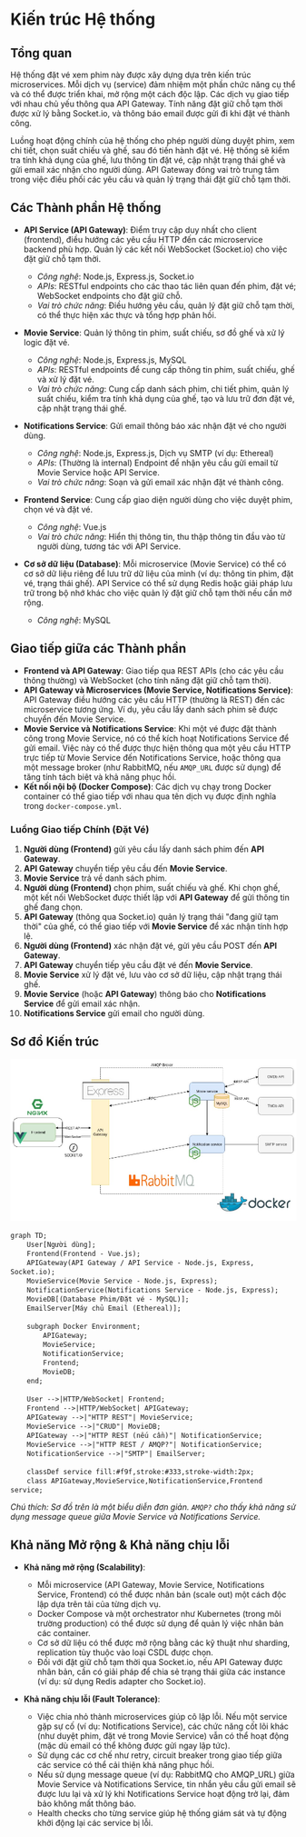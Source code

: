 # Kiến trúc Hệ thống

## Tổng quan

Hệ thống đặt vé xem phim này được xây dựng dựa trên kiến trúc microservices. Mỗi dịch vụ (service) đảm nhiệm một phần chức năng cụ thể và có thể được triển khai, mở rộng một cách độc lập. Các dịch vụ giao tiếp với nhau chủ yếu thông qua API Gateway. Tính năng đặt giữ chỗ tạm thời được xử lý bằng Socket.io, và thông báo email được gửi đi khi đặt vé thành công.

Luồng hoạt động chính của hệ thống cho phép người dùng duyệt phim, xem chi tiết, chọn suất chiếu và ghế, sau đó tiến hành đặt vé. Hệ thống sẽ kiểm tra tính khả dụng của ghế, lưu thông tin đặt vé, cập nhật trạng thái ghế và gửi email xác nhận cho người dùng. API Gateway đóng vai trò trung tâm trong việc điều phối các yêu cầu và quản lý trạng thái đặt giữ chỗ tạm thời.

## Các Thành phần Hệ thống

-   **API Service (API Gateway)**: Điểm truy cập duy nhất cho client (frontend), điều hướng các yêu cầu HTTP đến các microservice backend phù hợp. Quản lý các kết nối WebSocket (Socket.io) cho việc đặt giữ chỗ tạm thời.
    *   *Công nghệ*: Node.js, Express.js, Socket.io
    *   *APIs*: RESTful endpoints cho các thao tác liên quan đến phim, đặt vé; WebSocket endpoints cho đặt giữ chỗ.
    *   *Vai trò chức năng*: Điều hướng yêu cầu, quản lý đặt giữ chỗ tạm thời, có thể thực hiện xác thực và tổng hợp phản hồi.

-   **Movie Service**: Quản lý thông tin phim, suất chiếu, sơ đồ ghế và xử lý logic đặt vé.
    *   *Công nghệ*: Node.js, Express.js, MySQL
    *   *APIs*: RESTful endpoints để cung cấp thông tin phim, suất chiếu, ghế và xử lý đặt vé.
    *   *Vai trò chức năng*: Cung cấp danh sách phim, chi tiết phim, quản lý suất chiếu, kiểm tra tính khả dụng của ghế, tạo và lưu trữ đơn đặt vé, cập nhật trạng thái ghế.

-   **Notifications Service**: Gửi email thông báo xác nhận đặt vé cho người dùng.
    *   *Công nghệ*: Node.js, Express.js, Dịch vụ SMTP (ví dụ: Ethereal)
    *   *APIs*: (Thường là internal) Endpoint để nhận yêu cầu gửi email từ Movie Service hoặc API Service.
    *   *Vai trò chức năng*: Soạn và gửi email xác nhận đặt vé thành công.

-   **Frontend Service**: Cung cấp giao diện người dùng cho việc duyệt phim, chọn vé và đặt vé.
    *   *Công nghệ*: Vue.js
    *   *Vai trò chức năng*: Hiển thị thông tin, thu thập thông tin đầu vào từ người dùng, tương tác với API Service.

-   **Cơ sở dữ liệu (Database)**: Mỗi microservice (Movie Service) có thể có cơ sở dữ liệu riêng để lưu trữ dữ liệu của mình (ví dụ: thông tin phim, đặt vé, trạng thái ghế). API Service có thể sử dụng Redis hoặc giải pháp lưu trữ trong bộ nhớ khác cho việc quản lý đặt giữ chỗ tạm thời nếu cần mở rộng.
    *   *Công nghệ*: MySQL

## Giao tiếp giữa các Thành phần

-   **Frontend và API Gateway**: Giao tiếp qua REST APIs (cho các yêu cầu thông thường) và WebSocket (cho tính năng đặt giữ chỗ tạm thời).
-   **API Gateway và Microservices (Movie Service, Notifications Service)**: API Gateway điều hướng các yêu cầu HTTP (thường là REST) đến các microservice tương ứng. Ví dụ, yêu cầu lấy danh sách phim sẽ được chuyển đến Movie Service.
-   **Movie Service và Notifications Service**: Khi một vé được đặt thành công trong Movie Service, nó có thể kích hoạt Notifications Service để gửi email. Việc này có thể được thực hiện thông qua một yêu cầu HTTP trực tiếp từ Movie Service đến Notifications Service, hoặc thông qua một message broker (như RabbitMQ, nếu `AMQP_URL` được sử dụng) để tăng tính tách biệt và khả năng phục hồi.
-   **Kết nối nội bộ (Docker Compose)**: Các dịch vụ chạy trong Docker container có thể giao tiếp với nhau qua tên dịch vụ được định nghĩa trong `docker-compose.yml`.

### Luồng Giao tiếp Chính (Đặt Vé)

1.  **Người dùng (Frontend)** gửi yêu cầu lấy danh sách phim đến **API Gateway**.
2.  **API Gateway** chuyển tiếp yêu cầu đến **Movie Service**.
3.  **Movie Service** trả về danh sách phim.
4.  **Người dùng (Frontend)** chọn phim, suất chiếu và ghế. Khi chọn ghế, một kết nối WebSocket được thiết lập với **API Gateway** để gửi thông tin ghế đang chọn.
5.  **API Gateway** (thông qua Socket.io) quản lý trạng thái "đang giữ tạm thời" của ghế, có thể giao tiếp với **Movie Service** để xác nhận tính hợp lệ.
6.  **Người dùng (Frontend)** xác nhận đặt vé, gửi yêu cầu POST đến **API Gateway**.
7.  **API Gateway** chuyển tiếp yêu cầu đặt vé đến **Movie Service**.
8.  **Movie Service** xử lý đặt vé, lưu vào cơ sở dữ liệu, cập nhật trạng thái ghế.
9.  **Movie Service** (hoặc **API Gateway**) thông báo cho **Notifications Service** để gửi email xác nhận.
10. **Notifications Service** gửi email cho người dùng.

## Sơ đồ Kiến trúc

![Sơ đồ kiến trúc tổng thể](./assets/architecture.jpeg)

```mermaid
graph TD;
    User[Người dùng];
    Frontend(Frontend - Vue.js);
    APIGateway(API Gateway / API Service - Node.js, Express, Socket.io);
    MovieService(Movie Service - Node.js, Express);
    NotificationService(Notifications Service - Node.js, Express);
    MovieDB[(Database Phim/Đặt vé - MySQL)];
    EmailServer[Máy chủ Email (Ethereal)];

    subgraph Docker Environment;
        APIGateway;
        MovieService;
        NotificationService;
        Frontend;
        MovieDB;
    end;

    User -->|HTTP/WebSocket| Frontend;
    Frontend -->|HTTP/WebSocket| APIGateway;
    APIGateway -->|"HTTP REST"| MovieService;
    MovieService -->|"CRUD"| MovieDB;
    APIGateway -->|"HTTP REST (nếu cần)"| NotificationService;
    MovieService -->|"HTTP REST / AMQP?"| NotificationService;
    NotificationService -->|"SMTP"| EmailServer;

    classDef service fill:#f9f,stroke:#333,stroke-width:2px;
    class APIGateway,MovieService,NotificationService,Frontend service;
```

*Chú thích: Sơ đồ trên là một biểu diễn đơn giản. `AMQP?` cho thấy khả năng sử dụng message queue giữa Movie Service và Notifications Service.*

## Khả năng Mở rộng & Khả năng chịu lỗi

-   **Khả năng mở rộng (Scalability)**:
    *   Mỗi microservice (API Gateway, Movie Service, Notifications Service, Frontend) có thể được nhân bản (scale out) một cách độc lập dựa trên tải của từng dịch vụ.
    *   Docker Compose và một orchestrator như Kubernetes (trong môi trường production) có thể được sử dụng để quản lý việc nhân bản các container.
    *   Cơ sở dữ liệu có thể được mở rộng bằng các kỹ thuật như sharding, replication tùy thuộc vào loại CSDL được chọn.
    *   Đối với đặt giữ chỗ tạm thời qua Socket.io, nếu API Gateway được nhân bản, cần có giải pháp để chia sẻ trạng thái giữa các instance (ví dụ: sử dụng Redis adapter cho Socket.io).

-   **Khả năng chịu lỗi (Fault Tolerance)**:
    *   Việc chia nhỏ thành microservices giúp cô lập lỗi. Nếu một service gặp sự cố (ví dụ: Notifications Service), các chức năng cốt lõi khác (như duyệt phim, đặt vé trong Movie Service) vẫn có thể hoạt động (mặc dù email có thể không được gửi ngay lập tức).
    *   Sử dụng các cơ chế như retry, circuit breaker trong giao tiếp giữa các service có thể cải thiện khả năng phục hồi.
    *   Nếu sử dụng message queue (ví dụ: RabbitMQ cho AMQP_URL) giữa Movie Service và Notifications Service, tin nhắn yêu cầu gửi email sẽ được lưu lại và xử lý khi Notifications Service hoạt động trở lại, đảm bảo không mất thông báo.
    *   Health checks cho từng service giúp hệ thống giám sát và tự động khởi động lại các service bị lỗi.
